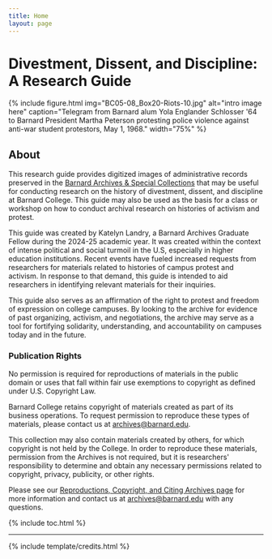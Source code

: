 ```yaml
---
title: Home
layout: page
---
```


# Divestment, Dissent, and Discipline: A Research Guide

{% include figure.html img="BC05-08_Box20-Riots-10.jpg" alt="intro image here" caption="Telegram from Barnard alum Yola Englander Schlosser '64 to Barnard President Martha Peterson protesting police violence against anti-war student protestors, May 1, 1968." width="75%" %}

## About 
This research guide provides digitized images of administrative records preserved in the [Barnard Archives & Special Collections](https://archives.barnard.edu/) that may be useful for conducting research on the history of divestment, dissent, and discipline at Barnard College. This guide may also be used as the basis for a class or workshop on how to conduct archival research on histories of activism and protest.

This guide was created by Katelyn Landry, a Barnard Archives Graduate Fellow during the 2024-25 academic year. It was created within the context of intense political and social turmoil in the U.S, especially in higher education institutions. Recent events have fueled increased requests from researchers for materials related to histories of campus protest and activism. In response to that demand, this guide is intended to aid researchers in identifying relevant materials for their inquiries. 

This guide also serves as an affirmation of the right to protest and freedom of expression on college campuses. By looking to the archive for evidence of past organizing, activism, and negotiations, the archive may serve as a tool for fortifying solidarity, understanding, and accountability on campuses today and in the future.

### Publication Rights
No permission is required for reproductions of materials in the public domain or uses that fall within fair use exemptions to copyright as defined under U.S. Copyright Law.

Barnard College retains copyright of materials created as part of its business operations. To request permission to reproduce these types of materials, please contact us at archives@barnard.edu.

This collection may also contain materials created by others, for which copyright is not held by the College. In order to reproduce these materials, permission from the Archives is not required, but it is researchers' responsibility to determine and obtain any necessary permissions related to copyright, privacy, publicity, or other rights.

Please see our [Reproductions, Copyright, and Citing Archives page](https://archives.barnard.edu/research/reproductions) for more information and contact us at archives@barnard.edu with any questions.

{% include toc.html %}

------

{% include template/credits.html %}
